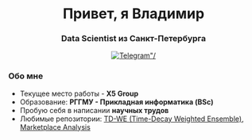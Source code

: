 <div id="header" align="center">
  <h1>Привет, я Владимир</h1>
  <h3>Data Scientist из Санкт-Петербурга</h3>
</div>

<div id="social" align="center">
  <a href="t.me/Korobans">
    <img src="https://img.shields.io/badge/Telegram-blue?style=for-the-badge&logo=telegram&logoColor="white" alt=Telegram"/>
  </a>
</div>

### Обо мне
- Текущее место работы - **X5 Group**
- Образование: **РГГМУ - Прикладная информатика (BSc)**
- Пробую себя в написании **научных трудов**
- Любимые репозитории: [TD-WE (Time-Decay Weighted Ensemble)](https://github.com/korobans/TD-WE), [Marketplace Analysis](https://github.com/korobans/marketplace_analysis)
